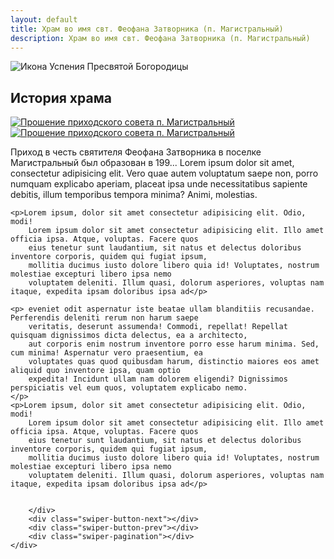 ```yaml
---
layout: default
title: Храм во имя свт. Феофана Затворника (п. Магистральный)
description: Храм во имя свт. Феофана Затворника (п. Магистральный)
---
```


<div class="container-icon">
    <img class="icon" src="{{ '/assets/img/feofan.jpg' | relative_url }}" alt="Икона Успения Пресвятой Богородицы">
</div>
<h2 class="body-header">История храма</h2>
<div class="container-image-history_1">
    <a class="colorbox" href="{{ '/assets/img/history-img/Untitled-1.jpg' | relative_url }}">
        <img class="image-history_1" src="{{ '/assets/img/history-img/Untitled-1.jpg' | relative_url }}"
            alt="Прошение приходского совета п. Магистральный">
    </a>
</div>
<div class="container-image-history_2">
    <a class="colorbox" href="{{ '/assets/img/history-img/Untitled-2.jpg' | relative_url }}">
        <img class="image-history_2" src="{{ '/assets/img/history-img/Untitled-2.jpg' | relative_url }}"
            alt="Прошение приходского совета п. Магистральный">
    </a>
</div>
<div class="lorem">
    <p>
        Приход в честь святителя Феофана Затворника в поселке Магистральный был образован в 199...
        Lorem ipsum dolor sit amet, consectetur adipisicing elit. Vero quae autem voluptatum saepe non, porro numquam
        explicabo aperiam, placeat ipsa unde necessitatibus sapiente debitis, illum temporibus tempora minima? Animi,
        molestias.
    </p>

    <p>Lorem ipsum, dolor sit amet consectetur adipisicing elit. Odio, modi!
        Lorem ipsum dolor sit amet consectetur adipisicing elit. Illo amet officia ipsa. Atque, voluptas. Facere quos
        eius tenetur sunt laudantium, sit natus et delectus doloribus inventore corporis, quidem qui fugiat ipsum,
        mollitia ducimus iusto dolore libero quia id! Voluptates, nostrum molestiae excepturi libero ipsa nemo
        voluptatem deleniti. Illum quasi, dolorum asperiores, voluptas nam itaque, expedita ipsam doloribus ipsa ad</p>

    <p> eveniet odit aspernatur iste beatae ullam blanditiis recusandae. Perferendis deleniti rerum non harum saepe
        veritatis, deserunt assumenda! Commodi, repellat! Repellat quisquam dignissimos dicta delectus, ea a architecto,
        aut corporis enim nostrum inventore porro esse harum minima. Sed, cum minima! Aspernatur vero praesentium, ea
        voluptates quas quod quibusdam harum, distinctio maiores eos amet aliquid quo inventore ipsa, quam optio
        expedita! Incidunt ullam nam dolorem eligendi? Dignissimos perspiciatis vel eum quos, voluptatem explicabo nemo.
    </p>
    <p>Lorem ipsum, dolor sit amet consectetur adipisicing elit. Odio, modi!
        Lorem ipsum dolor sit amet consectetur adipisicing elit. Illo amet officia ipsa. Atque, voluptas. Facere quos
        eius tenetur sunt laudantium, sit natus et delectus doloribus inventore corporis, quidem qui fugiat ipsum,
        mollitia ducimus iusto dolore libero quia id! Voluptates, nostrum molestiae excepturi libero ipsa nemo
        voluptatem deleniti. Illum quasi, dolorum asperiores, voluptas nam itaque, expedita ipsam doloribus ipsa ad</p>
</div>

<div class="container-slider">
    <div class="image-slider swiper-container">
        <div class="image-slider_wrapper swiper-wrapper">
            <div class="image-slider_slide swiper-slide">
                <div class="image-slider_image">
                    <a class="group fade" href="{{ '/assets/img/history-img/Untitled-3.jpg' | relative_url }}">
                        <img class="fade" src="{{ '/assets/img/history-img/Untitled-3.jpg' | relative_url }}" alt="">
                    </a>
                </div>
            </div>
            <div class="image-slider_slide swiper-slide">
                <div class="image-slider_image">
                    <a class="group fade" href="{{ '/assets/img/history-img/Untitled-4.jpg' | relative_url }}">
                        <img class="fade" src="{{ '/assets/img/history-img/Untitled-4.jpg' | relative_url }}" alt="">
                    </a>
                </div>
            </div>
            <div class="image-slider_slide swiper-slide">
                <div class="image-slider_image">
                    <a class="group fade" href="{{ '/assets/img/history-img/Untitled-5.jpg' | relative_url }}">
                        <img class="fade" src="{{ '/assets/img/history-img/Untitled-5.jpg' | relative_url }}" alt="">
                    </a>
                </div>
            </div>
            <div class="image-slider_slide swiper-slide">
                <div class="image-slider_image">
                    <a class="group fade" href="{{ '/assets/img/history-img/Untitled-6.jpg' | relative_url }}">
                        <img class="fade" src="{{ '/assets/img/history-img/Untitled-6.jpg' | relative_url }}" alt="">
                    </a>
                </div>
            </div>
            <div class="image-slider_slide swiper-slide">
                <div class="image-slider_image">
                    <a class="group fade" href="{{ '/assets/img/history-img/Untitled-7.jpg' | relative_url }}">
                        <img class="fade" src="{{ '/assets/img/history-img/Untitled-7.jpg' | relative_url }}" alt="">
                    </a>
                </div>
            </div>
            <div class="image-slider_slide swiper-slide">
                <div class="image-slider_image">
                    <a class="group fade" href="{{ '/assets/img/history-img/Untitled-8.jpg' | relative_url }}">
                        <img class="fade" src="{{ '/assets/img/history-img/Untitled-8.jpg' | relative_url }}" alt="">
                    </a>
                </div>
            </div>
            <div class="image-slider_slide swiper-slide">
                <div class="image-slider_image">
                    <a class="group fade" href="{{ '/assets/img/history-img/Untitled-9.jpg' | relative_url }}">
                        <img class="fade" src="{{ '/assets/img/history-img/Untitled-9.jpg' | relative_url }}" alt="">
                    </a>
                </div>
            </div>
            <div class="image-slider_slide swiper-slide">
                <div class="image-slider_image">
                    <a class="group fade" href="{{ '/assets/img/history-img/Untitled-10.jpg' | relative_url }}">
                        <img class="fade" src="{{ '/assets/img/history-img/Untitled-10.jpg' | relative_url }}" alt="">
                    </a>
                </div>
            </div>
            <div class="image-slider_slide swiper-slide">
                <div class="image-slider_image">
                    <a class="group fade" href="{{ '/assets/img/history-img/Untitled-11.jpg' | relative_url }}">
                        <img class="fade" src="{{ '/assets/img/history-img/Untitled-11.jpg' | relative_url }}" alt="">
                    </a>
                </div>
            </div>
            <div class="image-slider_slide swiper-slide">
                <div class="image-slider_image">
                    <a class="group fade" href="{{ '/assets/img/history-img/Untitled-12.jpg' | relative_url }}">
                        <img class="fade" src="{{ '/assets/img/history-img/Untitled-12.jpg' | relative_url }}" alt="">
                    </a>
                </div>
            </div>
            <div class="image-slider_slide swiper-slide">
                <div class="image-slider_image">
                    <a class="group fade" href="{{ '/assets/img/history-img/Untitled-13.jpg' | relative_url }}">
                        <img class="fade" src="{{ '/assets/img/history-img/Untitled-13.jpg' | relative_url }}" alt="">
                    </a>
                </div>
            </div>
            <div class="image-slider_slide swiper-slide">
                <div class="image-slider_image">
                    <a class="group fade" href="{{ '/assets/img/history-img/Untitled-14.jpg' | relative_url }}">
                        <img class="fade" src="{{ '/assets/img/history-img/Untitled-14.jpg' | relative_url }}" alt="">
                    </a>
                </div>
            </div>
            <div class="image-slider_slide swiper-slide">
                <div class="image-slider_image">
                    <a class="group fade" href="{{ '/assets/img/history-img/Untitled-1.jpg' | relative_url }}">
                        <img class="fade" src="{{ '/assets/img/history-img/Untitled-1.jpg' | relative_url }}" alt="">
                    </a>
                </div>
            </div>
            <div class="image-slider_slide swiper-slide">
                <div class="image-slider_image">
                    <a class="group fade" href="{{ '/assets/img/history-img/Untitled-2.jpg' | relative_url }}">
                        <img class="fade" src="{{ '/assets/img/history-img/Untitled-2.jpg' | relative_url }}" alt="">
                    </a>
                </div>
            </div>

        </div>
        <div class="swiper-button-next"></div>
        <div class="swiper-button-prev"></div>
        <div class="swiper-pagination"></div>
    </div>

</div>